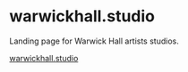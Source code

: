 # warwickhall.studio

Landing page for Warwick Hall artists studios.

[warwickhall.studio](https://warwickhall.studio)
